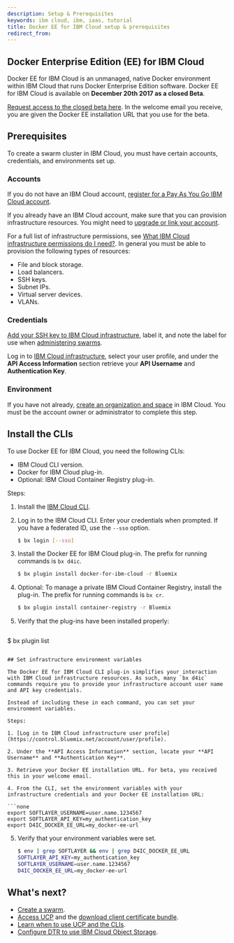 ```yaml
---
description: Setup & Prerequisites
keywords: ibm cloud, ibm, iaas, tutorial
title: Docker EE for IBM Cloud setup & prerequisites
redirect_from:
---
```


## Docker Enterprise Edition (EE) for IBM Cloud

Docker EE for IBM Cloud is an unmanaged, native Docker environment within IBM Cloud that runs Docker Enterprise Edition software. Docker EE for IBM Cloud is available on **December 20th 2017 as a closed Beta**.

[Request access to the closed beta here](https://www.ibm.com/us-en/marketplace/docker-for-ibm-cloud). In the welcome email you receive, you are given the Docker EE installation URL that you use for the beta.

## Prerequisites

To create a swarm cluster in IBM Cloud, you must have certain accounts, credentials, and environments set up.

### Accounts

If you do not have an IBM Cloud account, [register for a Pay As You Go IBM Cloud account](https://console.bluemix.net/registration/).

If you already have an IBM Cloud account, make sure that you can provision infrastructure resources. You might need to [upgrade or link your account](https://console.bluemix.net/docs/pricing/index.html#accounts).

For a full list of infrastructure permissions, see [What IBM Cloud infrastructure permissions do I need?](faqs.md). In general you must be able to provision the following types of resources:

  * File and block storage.
  * Load balancers.
  * SSH keys.
  * Subnet IPs.
  * Virtual server devices.
  * VLANs.

### Credentials

[Add your SSH key to IBM Cloud infrastructure](https://knowledgelayer.softlayer.com/procedure/add-ssh-key), label it, and note the label for use when [administering swarms](administering-swarms.md).

Log in to [IBM Cloud infrastructure](https://control.softlayer.com/), select your user profile, and under the **API Access Information** section retrieve your **API Username** and **Authentication Key**.

### Environment

If you have not already, [create an organization and space](https://console.bluemix.net/docs/admin/orgs_spaces.html#orgsspacesusers) in IBM Cloud. You must be the account owner or administrator to complete this step.

## Install the CLIs

To use Docker EE for IBM Cloud, you need the following CLIs:

* IBM Cloud CLI version.
* Docker for IBM Cloud plug-in.
* Optional: IBM Cloud Container Registry plug-in.

Steps:

1. Install the [IBM Cloud CLI](https://console.bluemix.net/docs/cli/reference/bluemix_cli/get_started.html#getting-started).

2. Log in to the IBM Cloud CLI. Enter your credentials when prompted. If you have a federated ID, use the `--sso` option.

   ```bash
   $ bx login [--sso]
   ```

3. Install the Docker EE for IBM Cloud plug-in. The prefix for running commands is `bx d4ic`.

   ```bash
   $ bx plugin install docker-for-ibm-cloud -r Bluemix
   ```

4. Optional: To manage a private IBM Cloud Container Registry, install the plug-in. The prefix for running commands is `bx cr`.

   ```bash
   $ bx plugin install container-registry -r Bluemix
   ```

5. Verify that the plug-ins have been installed properly:

   ```bash
  $ bx plugin list
   ```

## Set infrastructure environment variables

The Docker EE for IBM Cloud CLI plug-in simplifies your interaction with IBM Cloud infrastructure resources. As such, many `bx d4ic` commands require you to provide your infrastructure account user name and API key credentials.

Instead of including these in each command, you can set your environment variables.

Steps:

1. [Log in to IBM Cloud infrastructure user profile](https://control.bluemix.net/account/user/profile).

2. Under the **API Access Information** section, locate your **API Username** and **Authentication Key**.

3. Retrieve your Docker EE installation URL. For beta, you received this in your welcome email.

4. From the CLI, set the environment variables with your infrastructure credentials and your Docker EE installation URL:

   ```none
   export SOFTLAYER_USERNAME=user.name.1234567
   export SOFTLAYER_API_KEY=my_authentication_key
   export D4IC_DOCKER_EE_URL=my_docker-ee-url
   ```

5. Verify that your environment variables were set.

   ```bash
   $ env | grep SOFTLAYER && env | grep D4IC_DOCKER_EE_URL
   SOFTLAYER_API_KEY=my_authentication_key
   SOFTLAYER_USERNAME=user.name.1234567
   D4IC_DOCKER_EE_URL=my_docker-ee-url
   ```

## What's next?

* [Create a swarm](administering-swarms.md#create-swarms).
* [Access UCP](administering-swarms.md#access-ucp) and the [download client certificate bundle](administering-swarms.md#download-client-certificates).
* [Learn when to use UCP and the CLIs](administering-swarms.md#ucp-and-clis).
* [Configure DTR to use IBM Cloud Object Storage](dtr-ibm-cos.md).
